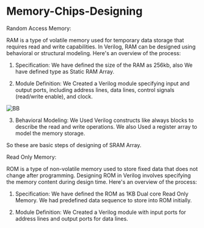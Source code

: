 # Memory-Chips-Designing
Random Access Memory:

RAM is a type of volatile memory used for temporary data storage that requires read and write capabilities. In Verilog, RAM can be designed using behavioral or structural modeling. 
Here's an overview of the process:

1. Specification:
We have defined the size of the RAM as 256kb, also 
We have defined type as Static RAM Array.


2. Module Definition:
We Created a Verilog module specifying input and output ports, including address lines, data lines, control signals (read/write enable), and clock.

![BB](https://github.com/monil667/Memory-Project/assets/114842275/302ebc3a-47b8-46b0-9da3-487d0c69eaf8)


3. Behavioral Modeling:
We Used Verilog constructs like always blocks to describe the read and write operations.
We also Used a register array to model the memory storage.

So these are basic steps of designing of SRAM Array.

Read Only Memory:

ROM is a type of non-volatile memory used to store fixed data that does not change after programming. 
Designing ROM in Verilog involves specifying the memory content during design time.
Here's an overview of the process:

1. Specification:
We have defined the ROM as 1KB Dual core Read Only Memory.
We had predefined data sequence to store into ROM initially.

2. Module Definition:
We Created a Verilog module with input ports for address lines and output ports for data lines.



